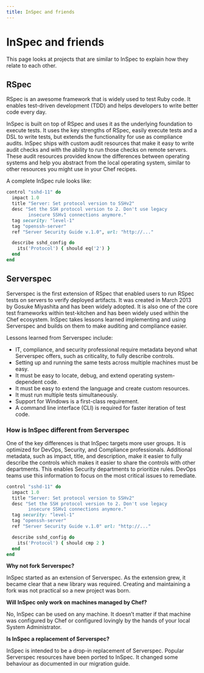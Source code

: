 ```yaml
---
title: InSpec and friends
---
```


# InSpec and friends

This page looks at projects that are similar to InSpec to explain how they
relate to each other.

## RSpec

RSpec is an awesome framework that is widely used to test Ruby code. It
enables test-driven development (TDD) and helps developers to write
better code every day.

InSpec is built on top of RSpec and uses it as the underlying foundation
to execute tests. It uses the key strengths of RSpec, easily execute
tests and a DSL to write tests, but extends the functionality for use as
compliance audits. InSpec ships with custom audit resources that make it
easy to write audit checks and with the ability to run those checks on
remote servers. These audit resources provided know the differences
between operating systems and help you abstract from the local operating
system, similar to other resources you might use in your Chef recipes.

A complete InSpec rule looks like:

```ruby
control "sshd-11" do
  impact 1.0
  title "Server: Set protocol version to SSHv2"
  desc "Set the SSH protocol version to 2. Don't use legacy
        insecure SSHv1 connections anymore."
  tag security: "level-1"
  tag "openssh-server"
  ref "Server Security Guide v.1.0", url: "http://..."

  describe sshd_config do
    its('Protocol') { should eq('2') }
  end
end
```

## Serverspec

Serverspec is the first extension of RSpec that enabled
users to run RSpec tests on servers to verify deployed artifacts. It was
created in March 2013 by Gosuke Miyashita and has been widely adopted.
It is also one of the core test frameworks within test-kitchen and has
been widely used within the Chef ecosystem. InSpec takes lessons learned
implementing and using Serverspec and builds on them to make auditing
and compliance easier.

Lessons learned from Serverspec include:

* IT, compliance, and security professional require metadata beyond what Serverspec offers, such as criticality, to fully describe controls.
* Setting up and running the same tests across multiple machines must be easy.
* It must be easy to locate, debug, and extend operating system-dependent code.
* It must be easy to extend the language and create custom resources.
* It must run multiple tests simultaneously.
* Support for Windows is a first-class requirement.
* A command line interface (CLI) is required for faster iteration of test code.

### How is InSpec different from Serverspec

One of the key differences is that InSpec targets more user groups. It
is optimized for DevOps, Security, and Compliance professionals.
Additional metadata, such as impact, title, and description, make it
easier to fully describe the controls which makes it easier to share the
controls with other departments. This enables Security departments to
prioritize rules. DevOps teams use this information to focus on the most
critical issues to remediate.

```ruby
control "sshd-11" do
  impact 1.0
  title "Server: Set protocol version to SSHv2"
  desc "Set the SSH protocol version to 2. Don't use legacy
        insecure SSHv1 connections anymore."
  tag security: "level-1"
  tag "openssh-server"
  ref "Server Security Guide v.1.0" url: "http://..."

  describe sshd_config do
    its('Protocol') { should cmp 2 }
  end
end
```

**Why not fork Serverspec?**

InSpec started as an extension of Serverspec. As the extension grew, it
became clear that a new library was required. Creating and maintaining a
fork was not practical so a new project was born.

**Will InSpec only work on machines managed by Chef?**

No, InSpec can be used on any machine. It doesn’t matter if that machine
was configured by Chef or configured lovingly by the hands of your local
System Administrator.

**Is InSpec a replacement of Serverspec?**

InSpec is intended to be a drop-in replacement of Serverspec. Popular
Serverspec resources have been ported to InSpec. It changed some
behaviour as documented in our migration guide.
